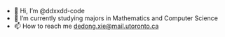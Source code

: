- 👋 Hi, I’m @ddxxdd-code
- 🌱 I’m currently studying majors in Mathematics and Computer Science
- 📫 How to reach me dedong.xie@mail.utoronto.ca

<!---
ddxxdd-code/ddxxdd-code is a ✨ special ✨ repository because its `README.md` (this file) appears on your GitHub profile.
You can click the Preview link to take a look at your changes.
--->
